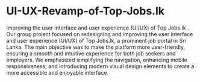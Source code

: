 # UI-UX-Revamp-of-Top-Jobs.lk
 Improving the user interface and user experience (UI/UX) of Top Jobs.lk .  Our group project focused on redesigning and improving the user interface and user experience (UI/UX) of Top Jobs.lk, a prominent job portal in Sri Lanka. The main objective was to make the platform more user-friendly, ensuring a smooth and intuitive experience for both job seekers and employers. We emphasized simplifying the navigation, enhancing mobile responsiveness, and introducing modern visual design elements to create a more accessible and enjoyable interface.
